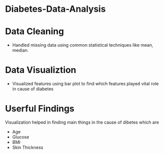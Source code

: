 # Diabetes-Data-Analysis

# Data Cleaning

- Handled missing data using common statistical techniques like mean, median.

# Data Visualiztion

- Visualized features using bar plot to find which features played vital role in cause of diabetes

# Userful Findings

Visualization helped in finding main things in the cause of dibetes which are
- Age
- Glucose
- BMI
- Skin Thickness
